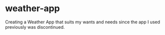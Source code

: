 # weather-app
Creating a Weather App that suits my wants and needs since the app I used previously was discontinued.
